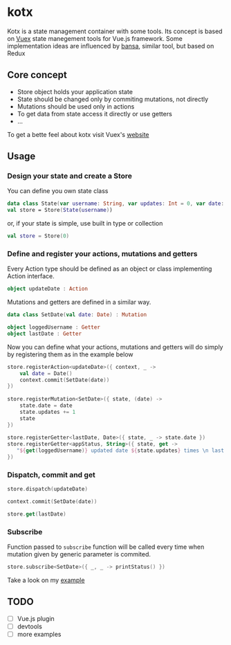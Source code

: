 # kotx
Kotx is a state management container with some tools. Its concept is based on [Vuex](https://vuex.vuejs.org/en/) state manegement tools for Vue.js framework.
Some implementation ideas are influenced by [bansa](https://github.com/brianegan/bansa), similar tool, but based on Redux

## Core concept
* Store object holds your application state
* State should be changed only by commiting mutations, not directly
* Mutations should be used only in actions
* To get data from state access it directly or use getters
* ...

To get a bette feel about kotx visit Vuex's [website](https://vuex.vuejs.org/en/)

## Usage

### Design your state and create a Store
You can define you own state class 
```kotlin
data class State(var username: String, var updates: Int = 0, var date: Date = Date()) 
val store = Store(State(username))
```
or, if your state is simple, use built in type or collection
```kotlin
val store = Store(0)
```
### Define and register your actions, mutations and getters
Every Action type should be defined as an object or class implementing Action interface.

```kotlin
object updateDate : Action
```
Mutations and getters are defined in a similar way. 
```kotlin
data class SetDate(val date: Date) : Mutation

object loggedUsername : Getter
object lastDate : Getter
```
Now you can define what your actions, mutations and getters will do simply by registering them as in the example below
```kotlin
store.registerAction<updateDate>({ context, _ ->
    val date = Date()
    context.commit(SetDate(date))
})
 
store.registerMutation<SetDate>({ state, (date) ->
    state.date = date
    state.updates += 1
    state
})
       
store.registerGetter<lastDate, Date>({ state, _ -> state.date })
store.registerGetter<appStatus, String>({ state, get ->
   "${get(loggedUsername)} updated date ${state.updates} times \n last date: ${state.date}"
})
```
### Dispatch, commit and get
```kotlin
store.dispatch(updateDate)

context.commit(SetDate(date))

store.get(lastDate)
```
### Subscribe
Function passed to `subscribe` function will be called every time when mutation given by generic parameter is commited.
```kotlin
store.subscribe<SetDate>({ _, _ -> printStatus() })
```

Take a look on my [example](example)

## TODO

- [ ] Vue.js plugin
- [ ] devtools
- [ ] more examples
